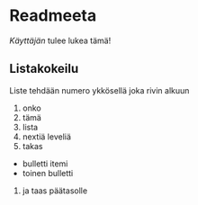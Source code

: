 # Readmeeta

*Käyttäjän* tulee lukea tämä!

## Listakokeilu

Liste tehdään numero ykkösellä joka rivin alkuun

1. onko
1. tämä 
1. lista
  1. nextiä leveliä
1. takas
  * bulletti itemi
  * toinen bulletti
1. ja taas päätasolle

